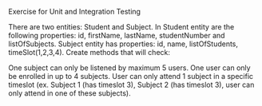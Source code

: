 Exercise for Unit and Integration Testing

There are two entities: Student and Subject. In Student entity are the following properties: id, firstName, lastName, studentNumber and listOfSubjects. Subject entity has properties: id, name, listOfStudents, timeSlot(1,2,3,4).
Create methods that will check:

One subject can only be listened by maximum 5 users.
One user can only be enrolled in up to 4 subjects.
User can only attend 1 subject in a specific timeslot (ex. Subject 1 (has timeslot 3), Subject 2 (has timeslot 3), user can only attend in one of these subjects).
